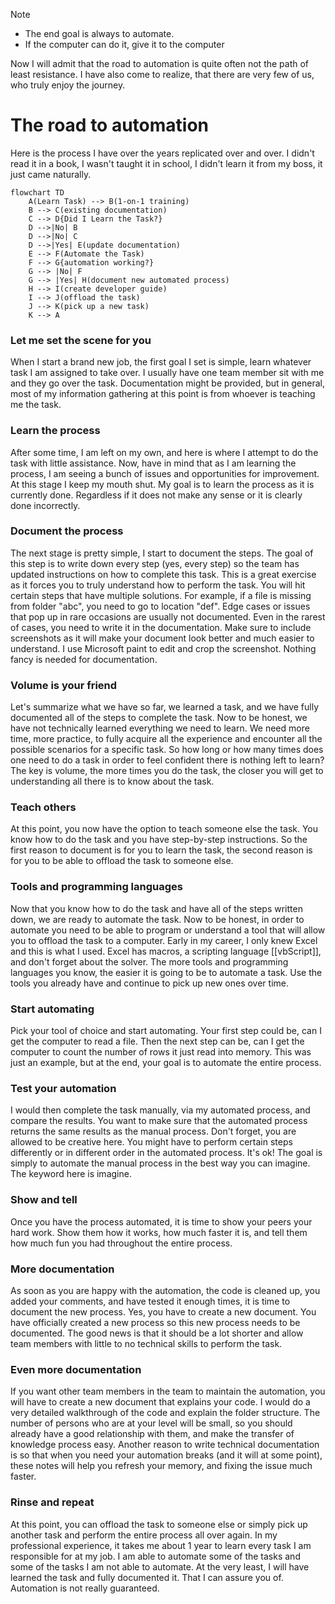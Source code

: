 > [!NOTE]
> - The end goal is always to automate. 
> - If the computer can do it, give it to the computer

Now I will admit that the road to automation is quite often not the path of least resistance. I have also come to realize, that there are very few of us, who truly enjoy the journey.

# The road to automation
Here is the process I have over the years replicated over and over. I didn't read it in a book, I wasn't taught it in school, I didn't learn it from my boss, it just came naturally.

``` mermaid
flowchart TD
    A(Learn Task) --> B(1-on-1 training)
    B --> C(existing documentation)
    C --> D{Did I Learn the Task?}
    D -->|No| B
    D -->|No| C
    D -->|Yes| E(update documentation)
    E --> F(Automate the Task)
    F --> G{automation working?}
    G --> |No| F
    G --> |Yes| H(document new automated process)
    H --> I(create developer guide)
    I --> J(offload the task)
    J --> K(pick up a new task)
    K --> A
```

### Let me set the scene for you
When I start a brand new job, the first goal I set is simple, learn whatever task I am assigned to take over. I usually have one team member sit with me and they go over the task. Documentation might be provided, but in general, most of my information gathering at this point is from whoever is teaching me the task.

### Learn the process
After some time, I am left on my own, and here is where I attempt to do the task with little assistance. Now, have in mind that as I am learning the process, I am seeing a bunch of issues and opportunities for improvement. At this stage I keep my mouth shut. My goal is to learn the process as it is currently done. Regardless if it does not make any sense or it is clearly done incorrectly. 

### Document the process
The next stage is pretty simple, I start to document the steps. The goal of this step is to write down every step (yes, every step) so the team has updated instructions on how to complete this task. This is a great exercise as it forces you to truly understand how to perform the task. You will hit certain steps that have multiple solutions. For example, if a file is missing from folder "abc", you need to go to location "def". Edge cases or issues that pop up in rare occasions are usually not documented. Even in the rarest of cases, you need to write it in the documentation. Make sure to include screenshots as it will make your document look better and much easier to understand. I use Microsoft paint to edit and crop the screenshot. Nothing fancy is needed for documentation. 

### Volume is your friend
Let's summarize what we have so far, we learned a task, and we have fully documented all of the steps to complete the task. Now to be honest, we have not technically learned everything we need to learn. We need more time, more practice, to fully acquire all the experience and encounter all the possible scenarios for a specific task. So how long or how many times does one need to do a task in order to feel confident there is nothing left to learn? The key is volume, the more times you do the task, the closer you will get to understanding all there is to know about the task.

### Teach others
At this point, you now have the option to teach someone else the task. You know how to do the task and you have step-by-step instructions. So the first reason to document is for you to learn the task, the second reason is for you to be able to offload the task to someone else. 

### Tools and programming languages
Now that you know how to do the task and have all of the steps written down, we are ready to automate the task. Now to be honest, in order to automate you need to be able to program or understand a tool that will allow you to offload the task to a computer. Early in my career, I only knew Excel and this is what I used. Excel has macros, a scripting language [[vbScript]], and don't forget about the solver. The more tools and programming languages you know, the easier it is going to be to automate a task. Use the tools you already have and continue to pick up new ones over time.

### Start automating
Pick your tool of choice and start automating. Your first step could be, can I get the computer to read a file. Then the next step can be, can I get the computer to count the number of rows it just read into memory. This was just an example, but at the end, your goal is to automate the entire process. 

### Test your automation
I would then complete the task manually, via my automated process, and compare the results. You want to make sure that the automated process returns the same results as the manual process. Don't forget, you are allowed to be creative here. You might have to perform certain steps differently or in different order in the automated process. It's ok! The goal is simply to automate the manual process in the best way you can imagine. The keyword here is imagine. 

### Show and tell
Once you have the process automated, it is time to show your peers your hard work. Show them how it works, how much faster it is, and tell them how much fun you had throughout the entire process. 

### More documentation
As soon as you are happy with the automation, the code is cleaned up, you added your comments, and have tested it enough times, it is time to document the new process. Yes, you have to create a new document. You have officially created a new process so this new process needs to be documented. The good news is that it should be a lot shorter and allow team members with little to no technical skills to perform the task.

### Even more documentation
If you want other team members in the team to maintain the automation, you will have to create a new document that explains your code. I would do a very detailed walkthrough of the code and explain the folder structure. The number of persons who are at your level will be small, so you should already have a good relationship with them, and make the transfer of knowledge process easy. Another reason to write technical documentation is so that when you need your automation breaks (and it will at some point), these notes will help you refresh your memory, and fixing the issue much faster.

### Rinse and repeat
At this point, you can offload the task to someone else or simply pick up another task and perform the entire process all over again. In my professional experience, it takes me about 1 year to learn every task I am responsible for at my job. I am able to automate some of the tasks and some of the tasks I am not able to automate. At the very least, I will have learned the task and fully documented it. That I can assure you of. Automation is not really guaranteed.
